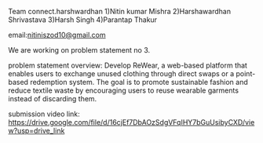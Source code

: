 Team connect.harshwardhan
1)Nitin kumar Mishra
2)Harshawardhan Shrivastava
3)Harsh Singh
4)Parantap Thakur

email:nitiniszod10@gmail.com

We are working on problem statement no 3.

problem statement overview:
Develop ReWear, a web-based platform that enables users to exchange unused clothing 
through direct swaps or a point-based redemption system. The goal is to promote sustainable 
fashion and reduce textile waste by encouraging users to reuse wearable garments instead of 
discarding them.

submission video link: 
https://drive.google.com/file/d/16cjEf7DbAOzSdgVFqIHY7bGuUsibyCXD/view?usp=drive_link
